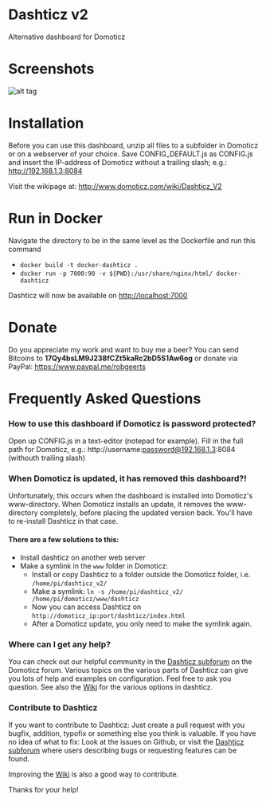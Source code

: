 # Dashticz v2
Alternative dashboard for Domoticz




# Screenshots
![alt tag](http://i.imgur.com/9DBcpNd.jpg)




# Installation
Before you can use this dashboard, unzip all files to a subfolder in Domoticz or on a webserver of your choice.
Save CONFIG_DEFAULT.js as CONFIG.js and insert the IP-address of Domoticz without a trailing slash; e.g.: http://192.168.1.3:8084


Visit the wikipage at: http://www.domoticz.com/wiki/Dashticz_V2

# Run in Docker
Navigate the directory to be in the same level as the Dockerfile and run this command
- `docker build -t docker-dashticz .`
- `docker run -p 7000:90 -v ${PWD}:/usr/share/nginx/html/ docker-dashticz`

Dashticz will now be available on [http://localhost:7000]()


# Donate
Do you appreciate my work and want to buy me a beer? You can send Bitcoins to <b>17Qy4bsLM9J238fCZt5kaRc2bD5S1Aw6og</b> or donate via PayPal: https://www.paypal.me/robgeerts


# Frequently Asked Questions

### How to use this dashboard if Domoticz is password protected?
Open up CONFIG.js in a text-editor (notepad for example).
Fill in the full path for Domoticz, e.g.: http://username:password@192.168.1.3:8084 (withouth trailing slash)

### When Domoticz is updated, it has removed this dashboard?!
Unfortunately, this occurs when the dashboard is installed into Domoticz's www-directory.
When Domoticz installs an update, it removes the www-directory completely, before placing the updated version back. 
You'll have to re-install Dashticz in that case.

#### There are a few solutions to this:
- Install dashticz on another web server
- Make a symlink in the `www` folder in Domoticz: 
  - Install or copy Dashticz to a folder outside the Domoticz folder, i.e. `/home/pi/dashticz_v2/`
  - Make a symlink: `ln -s /home/pi/dashticz_v2/ /home/pi/domoticz/www/dashticz`
  - Now you can access Dashticz on `http://domoticz_ip:port/dashticz/index.html`
  - After a Domoticz update, you only need to make the symlink again.

### Where can I get any help?
You can check out our helpful community in the [Dashticz subforum](https://www.domoticz.com/forum/viewforum.php?f=67) on the Domoticz forum. Various topics on the various parts of Dashticz can give you lots of help and examples on configuration. Feel free to ask you question.
See also the [Wiki](http://www.domoticz.com/wiki/Dashticz_V2) for the various options in dashticz.

### Contribute to Dashticz
If you want to contribute to Dashticz: Just create a pull request with you bugfix, addition, typofix or something else you think is valuable. If you have no idea of what to fix: Look at the issues on Github, or visit the [Dashticz subforum](https://www.domoticz.com/forum/viewforum.php?f=67) where users describing bugs or requesting features can be found.

Improving the [Wiki](http://www.domoticz.com/wiki/Dashticz_V2) is also a good way to contribute.

Thanks for your help!

